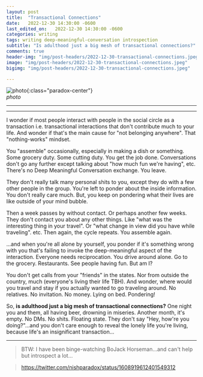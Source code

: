 ```yaml
---
layout: post
title:  "Transactional Connections"
date:   2022-12-30 14:30:00 -0600
last_edited_on:   2022-12-30 14:30:00 -0600
categories: writing
tags: writing deep-meaningful-conversation introspection
subtitle: "Is adulthood just a big mesh of transactional connections?"
comments: true
header-img: "img/post-headers/2022-12-30-transactional-connections.jpeg"
image: "img/post-headers/2022-12-30-transactional-connections.jpeg"
bigimg: "img/post-headers/2022-12-30-transactional-connections.jpeg"

---
```


![photo]({{site.baseurl}}/img/post-headers/2022-12-30-transactional-connections.jpeg){:class="paradox-center"}  
*photo*
<hr/>

---

I wonder if most people interact with people in the social circle as a transaction i.e. transactional interactions that don't contribute much to your life. And wonder if that's the main cause for "not belonging anywhere". That "nothing-works" mindset.


You "assemble" occasionally, especially in making a dish or something. Some grocery duty. Some cutting duty. You get the job done. Conversations don't go any further except talking about "how much fun we're having", etc. There's no Deep Meaningful Conversation exchange. You leave.


They don't really talk many personal shits to you, except they do with a few other people in the group. You're left to ponder about the inside information. You don't really care much. But, you keep on pondering what their lives are like outside of your mind bubble.


Then a week passes by without contact. Or perhaps another few weeks. They don't contact you about any other things. Like "what was the interesting thing in your travel". Or "what change in view did you have while traveling". etc. Then again, the cycle repeats. You assemble again.


...and when you're all alone by yourself, you ponder if it's something wrong with you that's failing to invoke the deep-meaningful aspect of the interaction. Everyone needs reciprocation. You drive around alone. Go to the grocery. Restaurants. See people having fun. But am I?


You don't get calls from your "friends" in the states. Nor from outside the country, much (everyone's living their life TBH). And wonder, where would you travel and stay if you actually wanted to go traveling around. No relatives. No invitation. No money. Lying on bed. Pondering!


So, **is adulthood just a big mesh of transactional connections?** One night you and them, all having beer, drowning in miseries. Another month, it's empty. No DMs. No shits. Floating state. They don't say "Hey, how're you doing?"...and you don't care enough to reveal the lonely life you're living, because life's an insignificant transaction...

---

> BTW: I have been binge-watching BoJack Horseman...and can't help but introspect a lot...


> https://twitter.com/nishparadox/status/1608919612401549312
